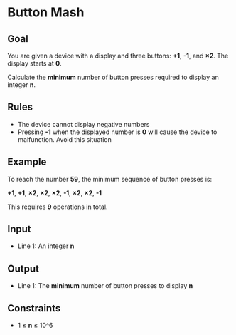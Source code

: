 # Button Mash

## Goal

You are given a device with a display and three buttons: **+1**, **-1**, and
**×2**. The display starts at **0**.

Calculate the **minimum** number of button presses required to display an
integer **n**.

## Rules

-   The device cannot display negative numbers
-   Pressing **-1** when the displayed number is **0** will cause the device to
    malfunction. Avoid this situation

## Example

To reach the number **59**, the minimum sequence of button presses is:

**+1**, **+1**, **×2**, **×2**, **×2**, **-1**, **×2**, **×2**, **-1**

This requires **9** operations in total.

## Input

-   Line 1: An integer **n**

## Output

-   Line 1: The **minimum** number of button presses to display **n**

## Constraints

-   1 &leq; **n** &leq; 10^6
